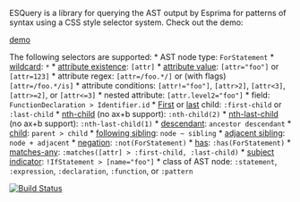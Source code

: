 ESQuery is a library for querying the AST output by Esprima for patterns of syntax using a CSS style selector system. Check out the demo:

[demo](https://estools.github.io/esquery/)

The following selectors are supported: \* AST node type: `ForStatement` \* [wildcard](http://dev.w3.org/csswg/selectors4/#universal-selector): `*` \* [attribute existence](http://dev.w3.org/csswg/selectors4/#attribute-selectors): `[attr]` \* [attribute value](http://dev.w3.org/csswg/selectors4/#attribute-selectors): `[attr="foo"]` or `[attr=123]` \* attribute regex: `[attr=/foo.*/]` or (with flags) `[attr=/foo.*/is]` \* attribute conditions: `[attr!="foo"]`, `[attr>2]`, `[attr<3]`, `[attr>=2]`, or `[attr<=3]` \* nested attribute: `[attr.level2="foo"]` \* field: `FunctionDeclaration > Identifier.id` \* [First](http://dev.w3.org/csswg/selectors4/#the-first-child-pseudo) or [last](http://dev.w3.org/csswg/selectors4/#the-last-child-pseudo) child: `:first-child` or `:last-child` \* [nth-child](http://dev.w3.org/csswg/selectors4/#the-nth-child-pseudo) (no ax+b support): `:nth-child(2)` \* [nth-last-child](http://dev.w3.org/csswg/selectors4/#the-nth-last-child-pseudo) (no ax+b support): `:nth-last-child(1)` \* [descendant](http://dev.w3.org/csswg/selectors4/#descendant-combinators): `ancestor descendant` \* [child](http://dev.w3.org/csswg/selectors4/#child-combinators): `parent > child` \* [following sibling](http://dev.w3.org/csswg/selectors4/#general-sibling-combinators): `node ~ sibling` \* [adjacent sibling](http://dev.w3.org/csswg/selectors4/#adjacent-sibling-combinators): `node + adjacent` \* [negation](http://dev.w3.org/csswg/selectors4/#negation-pseudo): `:not(ForStatement)` \* [has](https://drafts.csswg.org/selectors-4/#has-pseudo): `:has(ForStatement)` \* [matches-any](http://dev.w3.org/csswg/selectors4/#matches): `:matches([attr] > :first-child, :last-child)` \* [subject indicator](http://dev.w3.org/csswg/selectors4/#subject): `!IfStatement > [name="foo"]` \* class of AST node: `:statement`, `:expression`, `:declaration`, `:function`, or `:pattern`

[![Build Status](https://travis-ci.org/estools/esquery.png?branch=master)](https://travis-ci.org/estools/esquery)
